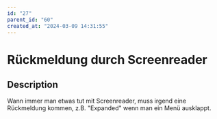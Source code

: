 ```yaml
---
id: "27"
parent_id: "60"
created_at: "2024-03-09 14:31:55"
---
```


# Rückmeldung durch Screenreader

## Description

Wann immer man etwas tut mit Screenreader, muss irgend eine Rückmeldung kommen, z.B. "Expanded" wenn man ein Menü ausklappt.